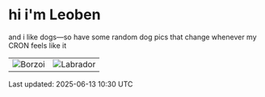 # hi i'm Leoben

and i like dogs—so have some random dog pics that change whenever my CRON feels like it

|  |  |
|--------|----------|
| ![Borzoi](https://random-dog-vercel.vercel.app/api/random-borzoi?v=1749810636) | ![Labrador](https://random-dog-vercel.vercel.app/api/random-labrador?v=1749810636) |

Last updated: 2025-06-13 10:30 UTC
